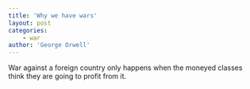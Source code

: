 ```yaml
---
title: 'Why we have wars'
layout: post
categories:
    - war
author: 'George Orwell'
---
```


War against a foreign country only happens when the moneyed classes think they are going to profit from it.